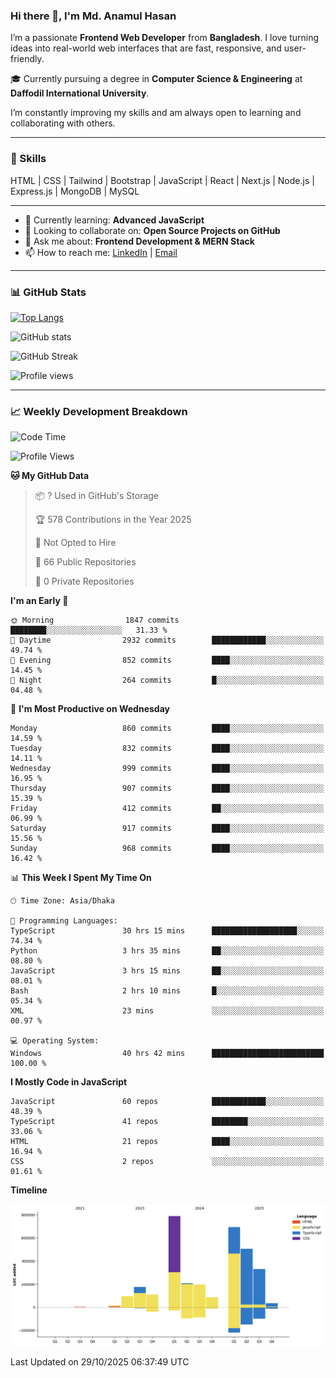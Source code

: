 ### Hi there 👋, I'm Md. Anamul Hasan

I’m a passionate **Frontend Web Developer** from **Bangladesh**. I love turning ideas into real-world web interfaces that are fast, responsive, and user-friendly.

🎓 Currently pursuing a degree in **Computer Science & Engineering** at **Daffodil International University**.

I’m constantly improving my skills and am always open to learning and collaborating with others.

---

### 🚀 Skills
HTML | CSS | Tailwind | Bootstrap | JavaScript | React | Next.js | Node.js | Express.js | MongoDB | MySQL 

---

- 🌱 Currently learning: **Advanced JavaScript**
- 👯 Looking to collaborate on: **Open Source Projects on GitHub**
- 💬 Ask me about: **Frontend Development & MERN Stack**
- 📫 How to reach me: [LinkedIn](https://www.linkedin.com/in/mdanamulhasan201) | [Email](mailto:anamulhasan3625@gmail.com)

---

### 📊 GitHub Stats

[![Top Langs](https://github-readme-stats.vercel.app/api/top-langs/?username=mdanamulhasan201&layout=compact)](https://github.com/anuraghazra/github-readme-stats)

![GitHub stats](https://github-readme-stats.vercel.app/api?username=mdanamulhasan201&show_icons=true&count_private=true&theme=tokyonight)

![GitHub Streak](https://streak-stats.demolab.com?user=mdanamulhasan201&theme=tokyonight)

![Profile views](https://gpvc.arturio.dev/mdanamulhasan201)

---

### 📈 Weekly Development Breakdown

<!--START_SECTION:waka-->
![Code Time](http://img.shields.io/badge/Code%20Time-927%20hrs%2021%20mins-blue)

![Profile Views](http://img.shields.io/badge/Profile%20Views-0-blue)

**🐱 My GitHub Data** 

> 📦 ? Used in GitHub's Storage 
 > 
> 🏆 578 Contributions in the Year 2025
 > 
> 🚫 Not Opted to Hire
 > 
> 📜 66 Public Repositories 
 > 
> 🔑 0 Private Repositories 
 > 
**I'm an Early 🐤** 

```text
🌞 Morning                1847 commits        ████████░░░░░░░░░░░░░░░░░   31.33 % 
🌆 Daytime                2932 commits        ████████████░░░░░░░░░░░░░   49.74 % 
🌃 Evening                852 commits         ████░░░░░░░░░░░░░░░░░░░░░   14.45 % 
🌙 Night                  264 commits         █░░░░░░░░░░░░░░░░░░░░░░░░   04.48 % 
```
📅 **I'm Most Productive on Wednesday** 

```text
Monday                   860 commits         ████░░░░░░░░░░░░░░░░░░░░░   14.59 % 
Tuesday                  832 commits         ████░░░░░░░░░░░░░░░░░░░░░   14.11 % 
Wednesday                999 commits         ████░░░░░░░░░░░░░░░░░░░░░   16.95 % 
Thursday                 907 commits         ████░░░░░░░░░░░░░░░░░░░░░   15.39 % 
Friday                   412 commits         ██░░░░░░░░░░░░░░░░░░░░░░░   06.99 % 
Saturday                 917 commits         ████░░░░░░░░░░░░░░░░░░░░░   15.56 % 
Sunday                   968 commits         ████░░░░░░░░░░░░░░░░░░░░░   16.42 % 
```


📊 **This Week I Spent My Time On** 

```text
🕑︎ Time Zone: Asia/Dhaka

💬 Programming Languages: 
TypeScript               30 hrs 15 mins      ███████████████████░░░░░░   74.34 % 
Python                   3 hrs 35 mins       ██░░░░░░░░░░░░░░░░░░░░░░░   08.80 % 
JavaScript               3 hrs 15 mins       ██░░░░░░░░░░░░░░░░░░░░░░░   08.01 % 
Bash                     2 hrs 10 mins       █░░░░░░░░░░░░░░░░░░░░░░░░   05.34 % 
XML                      23 mins             ░░░░░░░░░░░░░░░░░░░░░░░░░   00.97 % 

💻 Operating System: 
Windows                  40 hrs 42 mins      █████████████████████████   100.00 % 
```

**I Mostly Code in JavaScript** 

```text
JavaScript               60 repos            ████████████░░░░░░░░░░░░░   48.39 % 
TypeScript               41 repos            ████████░░░░░░░░░░░░░░░░░   33.06 % 
HTML                     21 repos            ████░░░░░░░░░░░░░░░░░░░░░   16.94 % 
CSS                      2 repos             ░░░░░░░░░░░░░░░░░░░░░░░░░   01.61 % 
```



**Timeline**

![Lines of Code chart](https://raw.githubusercontent.com/mdanamulhasan201/mdanamulhasan201/main/assets/bar_graph.png)


 Last Updated on 29/10/2025 06:37:49 UTC
<!--END_SECTION:waka-->
